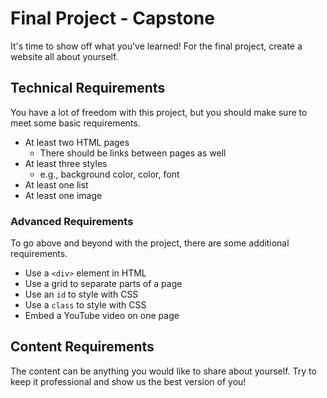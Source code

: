 # Final Project - Capstone
It's time to show off what you've learned! For the final project, create a website all about yourself.

## Technical Requirements
You have a lot of freedom with this project, but you should make sure to meet some basic requirements.

- At least two HTML pages
    - There should be links between pages as well
- At least three styles
  - e.g., background color, color, font
- At least one list
- At least one image

### Advanced Requirements
To go above and beyond with the project, there are some additional requirements.

- Use a `<div>` element in HTML
- Use a grid to separate parts of a page
- Use an `id` to style with CSS
- Use a `class` to style with CSS
- Embed a YouTube video on one page

## Content Requirements
The content can be anything you would like to share about yourself. Try to keep it professional and show us the best version of you!